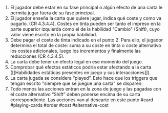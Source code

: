 1. El jugador debe estar en su fase principal o algún efecto de una carta le permita jugar fuera de su fase principal.
2. El jugador enseña la carta que quiere jugar, indica qué coste y como va pagarlo. (CR 4.3.4.4). Costes en tinta pueden ser tanto el impreso en la parte superior izquierda como el de la habilidad "Cambio" (Shift), cuyo valor viene escrito en la propia habilidad.
3. Debe pagar el coste de tinta indicado en el punto 2. Para ello, el jugador determina el total de coste: suma a su coste en tinta o coste alternativo los costes adicionales, luego los incrementos y finalmente las reducciones (CR 4.3.4.5).
4. La carta debe tener un efecto legal en ese momento del juego.
5. Comprobar qué efectos estáticos podría estar afectando a la carta ([[Habilidades estáticas presentes en juego y sus interacciones]]).
6. La carta jugada se considera “played”. Esto hace que los triggers que tengan escrito "siempre que se juegue una carta" se disparen.
7. Todo menos las acciones entran en la zona de juego y las pagadas con el coste alternativo “Shift” deben ponerse encima de su carta correspondiente. Las acciones van al descarte en este punto
#card #playing-cards #order #cost #alternative-cost 